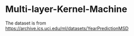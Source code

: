 # Multi-layer-Kernel-Machine

The dataset is from https://archive.ics.uci.edu/ml/datasets/YearPredictionMSD

